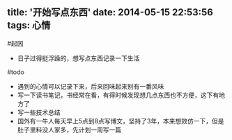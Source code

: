 title: '开始写点东西'
date: 2014-05-15 22:53:56
tags: 心情 
---
#起因
- 日子过得挺浮躁的，想写点东西记录一下生活

#todo
- 遇到的心情可以记录下来，后来回味起来别有一番风味
- 写一下读书笔记，书经常在看，有得时候发现想几点东西也不方便，这下有地方了
- 写一些技术总结
- 国外有一牛人每天早上5点到8点写博文，坚持了3年，本来想效仿一下，但是肚子里料没人家多，先计划一周写一篇
